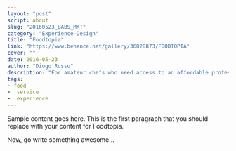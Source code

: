 ```yaml
---
layout: "post"
script: about
slug: "20160523_BABS_MKT"
category: "Experience-Design"
title: "Foodtopia"
link: "https://www.behance.net/gallery/36828873/FOODTOPIA"
cover: ""
date: 2016-05-23
author: "Diogo Russo"
description: "For amateur chefs who need access to an affordable professional kitchen and exposure to customers, Foodtopia is a physical and online platfomr helping them build valuable business."
tags:
- food
-  service
-  experience
---
```

 
Sample content goes here. This is the first paragraph that you should replace with your content for Foodtopia.
 
Now, go write something awesome...

